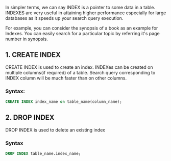In simpler terms, we can say INDEX is a pointer to some data in a table. INDEXES are very useful in attaining higher performance especially for large databases as it speeds up your search query execution.

For example, you can consider the synopsis of a book as an example for Indexes. You can easily search for a particular topic by referring it's page number in synopsis.  


## 1. CREATE INDEX
CREATE INDEX is used to create an index. INDEXes can be created on multiple columns(if required) of a table. Search query corresponding to INDEX column will be much faster than on other columns.

### Syntax:
```sql
CREATE INDEX index_name on table_name(column_name);
```

## 2. DROP INDEX
DROP INDEX is used to delete an existing index
### Syntax
```sql
DROP INDEX table_name.index_name;
```